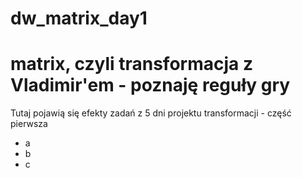 # dw_matrix_day1
# matrix, czyli transformacja z Vladimir'em - poznaję reguły gry

Tutaj pojawią się efekty zadań z 5 dni projektu transformacji - część pierwsza
- a
- b
- c
